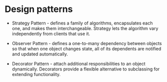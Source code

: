 # Design patterns

* Strategy Pattern - defines a family of algorithms, encapsulates each one, and makes them interchangeable. Strategy lets the algorithm vary independently from clients that use it.

* Observer Pattern - defines a one-to-many dependency between objects so that when one object changes state, all of its dependents are notified and updated automatically.

* Decorator Pattern - attach additional responsibilities to an object dynamically. Decorators provide a flexible alternative to subclassing for extending functionality.
